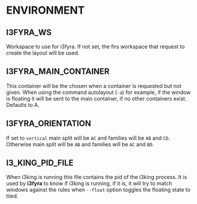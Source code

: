 
# ENVIRONMENT

## I3FYRA\_WS

Workspace to use for i3fyra. If not set, the firs
workspace that request to create the layout will
be used.

## I3FYRA\_MAIN\_CONTAINER  

This container will be the chosen when a container
is requested but not given. When using the command
autolayout (`-a`) for example, if the window is
floating it will be sent to the main container, if
no other containers exist. Defaults to A.

## I3FYRA\_ORIENTATION  

If set to `vertical` main split will be `AC` and
families will be `AB` and `CD`. Otherwise main
split will be `AB` and families will be `AC` and
`BD`.

## I3\_KING\_PID\_FILE  

When i3king is running this file contains the pid
of the i3king process. It is used by **i3fyra** to
know if i3king is running, if it is, it will try
to match windows against the rules when `--float`
option toggles the floating state to tiled.
